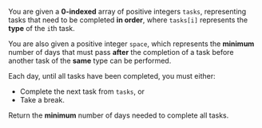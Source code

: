 You are given a **0-indexed** array of positive integers `tasks`, representing tasks that need to be completed **in order**, where `tasks[i]` represents the **type** of the `i`th task.

You are also given a positive integer `space`, which represents the **minimum** number of days that must pass **after** the completion of a task before another task of the **same** type can be performed.

Each day, until all tasks have been completed, you must either:

- Complete the next task from `tasks`, or
- Take a break.

Return the **minimum** number of days needed to complete all tasks.